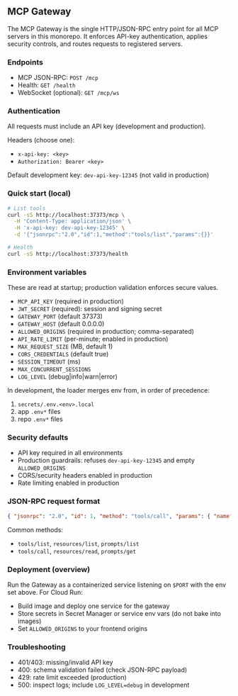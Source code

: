 ## MCP Gateway

The MCP Gateway is the single HTTP/JSON-RPC entry point for all MCP servers in this monorepo. It
enforces API-key authentication, applies security controls, and routes requests to registered
servers.

### Endpoints

- MCP JSON-RPC: `POST /mcp`
- Health: `GET /health`
- WebSocket (optional): `GET /mcp/ws`

### Authentication

All requests must include an API key (development and production).

Headers (choose one):

- `x-api-key: <key>`
- `Authorization: Bearer <key>`

Default development key: `dev-api-key-12345` (not valid in production)

### Quick start (local)

```bash
# List tools
curl -sS http://localhost:37373/mcp \
  -H 'Content-Type: application/json' \
  -H 'x-api-key: dev-api-key-12345' \
  -d '{"jsonrpc":"2.0","id":1,"method":"tools/list","params":{}}'

# Health
curl -sS http://localhost:37373/health
```

### Environment variables

These are read at startup; production validation enforces secure values.

- `MCP_API_KEY` (required in production)
- `JWT_SECRET` (required): session and signing secret
- `GATEWAY_PORT` (default 37373)
- `GATEWAY_HOST` (default 0.0.0.0)
- `ALLOWED_ORIGINS` (required in production; comma-separated)
- `API_RATE_LIMIT` (per-minute; enabled in production)
- `MAX_REQUEST_SIZE` (MB, default 1)
- `CORS_CREDENTIALS` (default true)
- `SESSION_TIMEOUT` (ms)
- `MAX_CONCURRENT_SESSIONS`
- `LOG_LEVEL` (debug|info|warn|error)

In development, the loader merges env from, in order of precedence:

1. `secrets/.env.<env>.local`
2. app `.env*` files
3. repo `.env*` files

### Security defaults

- API key required in all environments
- Production guardrails: refuses `dev-api-key-12345` and empty `ALLOWED_ORIGINS`
- CORS/security headers enabled in production
- Rate limiting enabled in production

### JSON-RPC request format

```json
{ "jsonrpc": "2.0", "id": 1, "method": "tools/call", "params": { "name": "...", "arguments": {} } }
```

Common methods:

- `tools/list`, `resources/list`, `prompts/list`
- `tools/call`, `resources/read`, `prompts/get`

### Deployment (overview)

Run the Gateway as a containerized service listening on `$PORT` with the env set above. For Cloud
Run:

- Build image and deploy one service for the gateway
- Store secrets in Secret Manager or service env vars (do not bake into images)
- Set `ALLOWED_ORIGINS` to your frontend origins

### Troubleshooting

- 401/403: missing/invalid API key
- 400: schema validation failed (check JSON-RPC payload)
- 429: rate limit exceeded (production)
- 500: inspect logs; include `LOG_LEVEL=debug` in development
